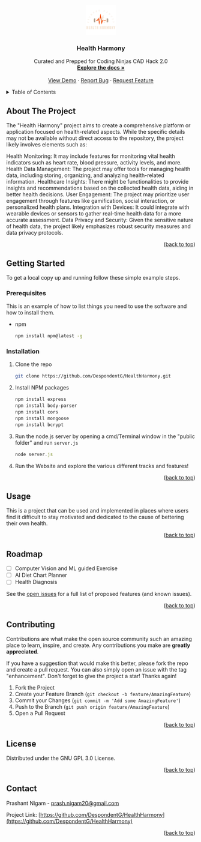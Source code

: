 <!-- PROJECT LOGO -->
<br />
<div align="center">
  <a href="https://github.com/DespondentG/HealthHarmony">
    <img src="Images/logo.png" alt="Logo" width="80" height="80">
  </a>

<h3 align="center">Health Harmony</h3>

  <p align="center">
    Curated and Prepped for Coding Ninjas CAD Hack 2.0
    <br />
    <a href="https://github.com/DespondentG/HealthHarmony"><strong>Explore the docs »</strong></a>
    <br />
    <br />
    <a href="https://github.com/DespondentG/HealthHarmony">View Demo</a>
    ·
    <a href="https://github.com/DespondentG/HealthHarmony/issues">Report Bug</a>
    ·
    <a href="https://github.com/DespondentG/HealthHarmony/issues">Request Feature</a>
  </p>
</div>



<!-- TABLE OF CONTENTS -->
<details>
  <summary>Table of Contents</summary>
  <ol>
    <li>
      <a href="#about-the-project">About The Project</a>
      <ul>
        <li><a href="#built-with">Built With</a></li>
      </ul>
    </li>
    <li>
      <a href="#getting-started">Getting Started</a>
      <ul>
        <li><a href="#prerequisites">Prerequisites</a></li>
        <li><a href="#installation">Installation Process</a></li>
      </ul>
    </li>
    <li><a href="#usage">Usage</a></li>
    <li><a href="#roadmap">Roadmap</a></li>
    <li><a href="#contributing">Contributing</a></li>
    <li><a href="#license">License</a></li>
    <li><a href="#contact">Contact</a></li>
    <li><a href="#acknowledgments">Acknowledgments</a></li>
  </ol>
</details>



<!-- ABOUT THE PROJECT -->
## About The Project
The "Health Harmony" project aims to create a comprehensive platform or application focused on health-related aspects. While the specific details may not be available without direct access to the repository, the project likely involves elements such as:

Health Monitoring: It may include features for monitoring vital health indicators such as heart rate, blood pressure, activity levels, and more.
Health Data Management: The project may offer tools for managing health data, including storing, organizing, and analyzing health-related information.
Healthcare Insights: There might be functionalities to provide insights and recommendations based on the collected health data, aiding in better health decisions.
User Engagement: The project may prioritize user engagement through features like gamification, social interaction, or personalized health plans.
Integration with Devices: It could integrate with wearable devices or sensors to gather real-time health data for a more accurate assessment.
Data Privacy and Security: Given the sensitive nature of health data, the project likely emphasizes robust security measures and data privacy protocols.

<p align="right">(<a href="#readme-top">back to top</a>)</p>



<!-- GETTING STARTED -->
## Getting Started
To get a local copy up and running follow these simple example steps.

### Prerequisites

This is an example of how to list things you need to use the software and how to install them.
* npm
  ```sh
  npm install npm@latest -g
  ```

### Installation

1. Clone the repo
   ```sh
   git clone https://github.com/DespondentG/HealthHarmony.git
   ```
2. Install NPM packages
   ```sh
   npm install express
   npm install body-parser
   npm install cors
   npm install mongoose
   npm install bcrypt
   ```
3. Run the node.js server by opening a cmd/Terminal window in the "public folder" and run `server.js`
   ```js
   node server.js
   ```
4. Run the Website and explore the various different tracks and features!


<p align="right">(<a href="#readme-top">back to top</a>)</p>



<!-- USAGE EXAMPLES -->
## Usage

This is a project that can be used and implemented in places where users find it difficult to stay motivated and dedicated to the cause of bettering their own health.

<p align="right">(<a href="#readme-top">back to top</a>)</p>



<!-- ROADMAP -->
## Roadmap

- [ ] Computer Vision and ML guided Exercise
- [ ] AI Diet Chart Planner
- [ ] Health Diagnosis

See the [open issues](https://github.com/DespondentG/HealthHarmony/issues) for a full list of proposed features (and known issues).

<p align="right">(<a href="#readme-top">back to top</a>)</p>



<!-- CONTRIBUTING -->
## Contributing

Contributions are what make the open source community such an amazing place to learn, inspire, and create. Any contributions you make are **greatly appreciated**.

If you have a suggestion that would make this better, please fork the repo and create a pull request. You can also simply open an issue with the tag "enhancement".
Don't forget to give the project a star! Thanks again!

1. Fork the Project
2. Create your Feature Branch (`git checkout -b feature/AmazingFeature`)
3. Commit your Changes (`git commit -m 'Add some AmazingFeature'`)
4. Push to the Branch (`git push origin feature/AmazingFeature`)
5. Open a Pull Request

<p align="right">(<a href="#readme-top">back to top</a>)</p>



<!-- LICENSE -->
## License

Distributed under the GNU GPL 3.0 License.

<p align="right">(<a href="#readme-top">back to top</a>)</p>



<!-- CONTACT -->
## Contact

Prashant Nigam - prash.nigam20@gmail.com

Project Link: [https://github.com/DespondentG/HealthHarmony](https://github.com/DespondentG/HealthHarmony)


<p align="right">(<a href="#readme-top">back to top</a>)</p>



<!-- MARKDOWN LINKS & IMAGES -->
<!-- https://www.markdownguide.org/basic-syntax/#reference-style-links -->
[contributors-shield]: https://img.shields.io/github/contributors/DespondentG/HealthHarmony.svg?style=for-the-badge
[contributors-url]: https://github.com/DespondentG/HealthHarmony/graphs/contributors
[forks-shield]: https://img.shields.io/github/forks/DespondentG/HealthHarmony.svg?style=for-the-badge
[forks-url]: https://github.com/DespondentG/HealthHarmony/network/members
[stars-shield]: https://img.shields.io/github/stars/DespondentG/HealthHarmony.svg?style=for-the-badge
[stars-url]: https://github.com/DespondentG/HealthHarmony/stargazers
[issues-shield]: https://img.shields.io/github/issues/DespondentG/HealthHarmony.svg?style=for-the-badge
[issues-url]: https://github.com/DespondentG/HealthHarmony/issues
[license-shield]: https://img.shields.io/github/license/DespondentG/HealthHarmony.svg?style=for-the-badge
[license-url]: https://github.com/DespondentG/HealthHarmony/blob/master/LICENSE.txt
[linkedin-shield]: https://img.shields.io/badge/-LinkedIn-black.svg?style=for-the-badge&logo=linkedin&colorB=555
[linkedin-url]: https://linkedin.com/in/prashant-n-063414213
[product-screenshot]: images/screenshot.png
[Next.js]: https://img.shields.io/badge/next.js-000000?style=for-the-badge&logo=nextdotjs&logoColor=white
[Next-url]: https://nextjs.org/
[React.js]: https://img.shields.io/badge/React-20232A?style=for-the-badge&logo=react&logoColor=61DAFB
[React-url]: https://reactjs.org/
[Vue.js]: https://img.shields.io/badge/Vue.js-35495E?style=for-the-badge&logo=vuedotjs&logoColor=4FC08D
[Vue-url]: https://vuejs.org/
[Angular.io]: https://img.shields.io/badge/Angular-DD0031?style=for-the-badge&logo=angular&logoColor=white
[Angular-url]: https://angular.io/
[Svelte.dev]: https://img.shields.io/badge/Svelte-4A4A55?style=for-the-badge&logo=svelte&logoColor=FF3E00
[Svelte-url]: https://svelte.dev/
[Laravel.com]: https://img.shields.io/badge/Laravel-FF2D20?style=for-the-badge&logo=laravel&logoColor=white
[Laravel-url]: https://laravel.com
[Bootstrap.com]: https://img.shields.io/badge/Bootstrap-563D7C?style=for-the-badge&logo=bootstrap&logoColor=white
[Bootstrap-url]: https://getbootstrap.com
[JQuery.com]: https://img.shields.io/badge/jQuery-0769AD?style=for-the-badge&logo=jquery&logoColor=white
[JQuery-url]: https://jquery.com 
[HTML-url]: https://qph.cf2.quoracdn.net/main-qimg-1a68d0e30e4cd360db765e1e9718b5c1
[css-url]:  https://opspl.com/wp-content/uploads/2023/10/logo-2582747_1280.png


